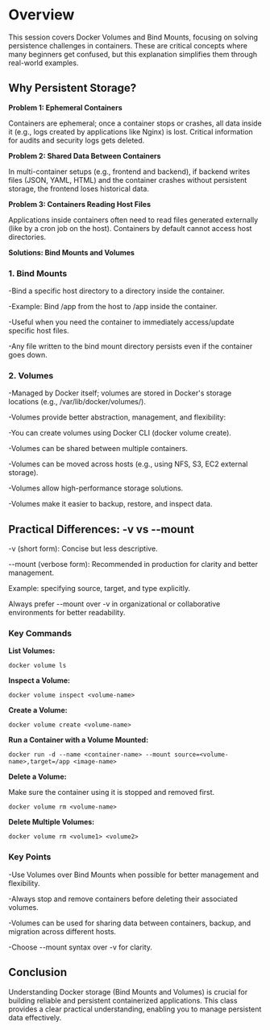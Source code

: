 # Overview

This session covers Docker Volumes and Bind Mounts, focusing on solving persistence challenges in containers. These are critical concepts where many beginners get confused, but this explanation simplifies them through real-world examples.

## Why Persistent Storage?

**Problem 1: Ephemeral Containers**

Containers are ephemeral; once a container stops or crashes, all data inside it (e.g., logs created by applications like Nginx) is lost. Critical information for audits and security logs gets deleted.

**Problem 2: Shared Data Between Containers**

In multi-container setups (e.g., frontend and backend), if backend writes files (JSON, YAML, HTML) and the container crashes without persistent storage, the frontend loses historical data.

**Problem 3: Containers Reading Host Files**

Applications inside containers often need to read files generated externally (like by a cron job on the host). Containers by default cannot access host directories.

**Solutions: Bind Mounts and Volumes**

### 1. Bind Mounts

-Bind a specific host directory to a directory inside the container.

-Example: Bind /app from the host to /app inside the container.

-Useful when you need the container to immediately access/update specific host files.

-Any file written to the bind mount directory persists even if the container goes down.

### 2. Volumes

-Managed by Docker itself; volumes are stored in Docker's storage locations (e.g., /var/lib/docker/volumes/).

-Volumes provide better abstraction, management, and flexibility:

-You can create volumes using Docker CLI (docker volume create).

-Volumes can be shared between multiple containers.

-Volumes can be moved across hosts (e.g., using NFS, S3, EC2 external storage).

-Volumes allow high-performance storage solutions.

-Volumes make it easier to backup, restore, and inspect data.

## Practical Differences: -v vs --mount

-v (short form): Concise but less descriptive.

--mount (verbose form): Recommended in production for clarity and better management.

Example: specifying source, target, and type explicitly.

Always prefer --mount over -v in organizational or collaborative environments for better readability.

### Key Commands

**List Volumes:**

```docker volume ls```

**Inspect a Volume:**

```docker volume inspect <volume-name>```

**Create a Volume:**

```docker volume create <volume-name>```

**Run a Container with a Volume Mounted:**

```docker run -d --name <container-name> --mount source=<volume-name>,target=/app <image-name>```

**Delete a Volume:**

Make sure the container using it is stopped and removed first.

```docker volume rm <volume-name>```

**Delete Multiple Volumes:**

```docker volume rm <volume1> <volume2>```

### Key Points

-Use Volumes over Bind Mounts when possible for better management and flexibility.

-Always stop and remove containers before deleting their associated volumes.

-Volumes can be used for sharing data between containers, backup, and migration across different hosts.

-Choose --mount syntax over -v for clarity.

## Conclusion

Understanding Docker storage (Bind Mounts and Volumes) is crucial for building reliable and persistent containerized applications. This class provides a clear practical understanding, enabling you to manage persistent data effectively.

